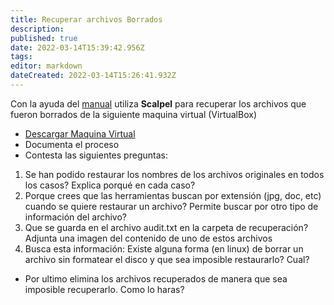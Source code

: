 ```yaml
---
title: Recuperar archivos Borrados
description: 
published: true
date: 2022-03-14T15:39:42.956Z
tags: 
editor: markdown
dateCreated: 2022-03-14T15:26:41.932Z
---
```



Con la ayuda del [manual](https://drive.google.com/file/d/1NrWzZPcnqWHNYcQNj44HtArTaCpwE7nV/view?usp=sharing) utiliza **Scalpel** para recuperar los archivos que fueron borrados de la siguiente maquina virtual (VirtualBox)

- [Descargar Maquina Virtual](https://drive.google.com/file/d/1Mk8oXAiKeppbz7cHwaWZoMlRQ-B9qCRL/view?usp=sharing)
- Documenta el proceso
- Contesta las siguientes preguntas:
1. Se han podido restaurar los nombres de los archivos originales en todos los casos? Explica porqué en cada caso?
1. Porque crees que las herramientas buscan por extensión (jpg, doc, etc) cuando se quiere restaurar un archivo? Permite buscar por otro tipo de información del archivo?
1. Que se guarda en el archivo audit.txt en la carpeta de recuperación? Adjunta una imagen del contenido de uno de estos archivos
1. Busca esta información: Existe alguna forma (en linux) de borrar un archivo sin formatear el disco y que sea imposible restaurarlo? Cual?

- Por ultimo elimina los archivos recuperados de manera que sea imposible recuperarlo. Como lo haras?